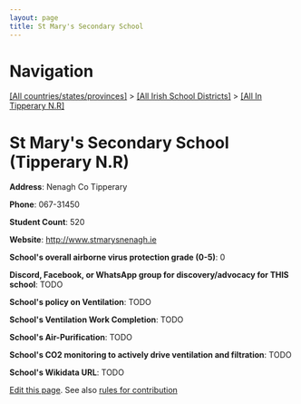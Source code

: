 ```yaml
---
layout: page
title: St Mary's Secondary School
---
```

# Navigation

[[All countries/states/provinces]](../../..) > [[All Irish School Districts]](../..) > [[All In Tipperary N.R]](..)

# St Mary's Secondary School (Tipperary N.R)

**Address**: Nenagh Co Tipperary

**Phone**: 067-31450

**Student Count**: 520

**Website**: <http://www.stmarysnenagh.ie>

**School's overall airborne virus protection grade (0-5)**: 0

**Discord, Facebook, or WhatsApp group for discovery/advocacy for THIS school**: TODO

**School's policy on Ventilation**: TODO

**School's Ventilation Work Completion**: TODO

**School's Air-Purification**: TODO

**School's CO2 monitoring to actively drive ventilation and filtration**: TODO

**School's Wikidata URL**: TODO


[Edit this page](https://github.com/ventilate-schools/Ireland/edit/main/./Tipperary_N.R/St_Mary's_Secondary_School.md). See also [rules for contribution](../../../contribution-rules/)